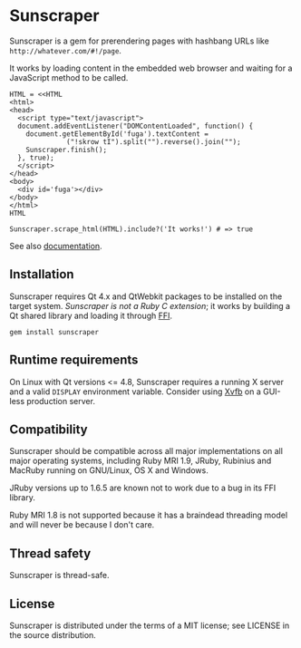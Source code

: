 Sunscraper
==========

Sunscraper is a gem for prerendering pages with hashbang URLs like `http://whatever.com/#!/page`.

It works by loading content in the embedded web browser and waiting for a JavaScript method to be
called.

    HTML = <<HTML
    <html>
    <head>
      <script type="text/javascript">
      document.addEventListener("DOMContentLoaded", function() {
        document.getElementById('fuga').textContent =
                  ("!skrow tI").split("").reverse().join("");
        Sunscraper.finish();
      }, true);
      </script>
    </head>
    <body>
      <div id='fuga'></div>
    </body>
    </html>
    HTML

    Sunscraper.scrape_html(HTML).include?('It works!') # => true

See also [documentation][].

  [documentation]: http://rdoc.info/gems/sunscraper

Installation
------------

Sunscraper requires Qt 4.x and QtWebkit packages to be installed on the target system. *Sunscraper is not a Ruby
C extension*; it works by building a Qt shared library and loading it through [FFI][].

  [FFI]: http://en.wikipedia.org/wiki/Foreign_Function_Interface

    gem install sunscraper

Runtime requirements
--------------------

On Linux with Qt versions <= 4.8, Sunscraper requires a running X server and a valid `DISPLAY` environment
variable. Consider using [Xvfb][] on a GUI-less production server.

  [Xvfb]: http://www.x.org/releases/X11R7.6/doc/man/man1/Xvfb.1.xhtml

Compatibility
-------------

Sunscraper should be compatible across all major implementations on all major operating systems, including
Ruby MRI 1.9, JRuby, Rubinius and MacRuby running on GNU/Linux, OS X and Windows.

JRuby versions up to 1.6.5 are known not to work due to a bug in its FFI library.

Ruby MRI 1.8 is not supported because it has a braindead threading model and will never be because I don't care.

Thread safety
-------------

Sunscraper is thread-safe.

License
-------

Sunscraper is distributed under the terms of a MIT license; see LICENSE in the source distribution.